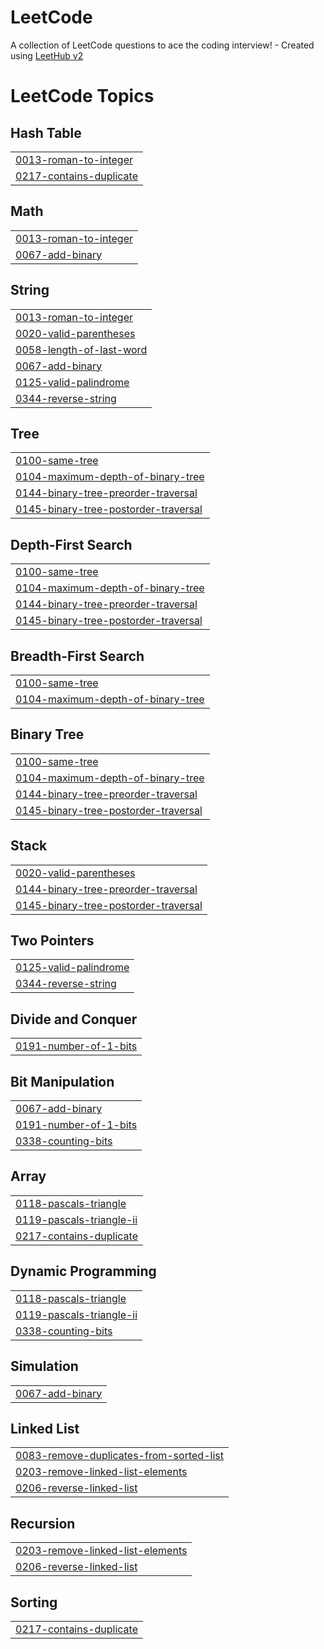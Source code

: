 # LeetCode
A collection of LeetCode questions to ace the coding interview! - Created using [LeetHub v2](https://github.com/arunbhardwaj/LeetHub-2.0)

<!---LeetCode Topics Start-->
# LeetCode Topics
## Hash Table
|  |
| ------- |
| [0013-roman-to-integer](https://github.com/mahendran29/LeetCode/tree/master/0013-roman-to-integer) |
| [0217-contains-duplicate](https://github.com/mahendran29/LeetCode/tree/master/0217-contains-duplicate) |
## Math
|  |
| ------- |
| [0013-roman-to-integer](https://github.com/mahendran29/LeetCode/tree/master/0013-roman-to-integer) |
| [0067-add-binary](https://github.com/mahendran29/LeetCode/tree/master/0067-add-binary) |
## String
|  |
| ------- |
| [0013-roman-to-integer](https://github.com/mahendran29/LeetCode/tree/master/0013-roman-to-integer) |
| [0020-valid-parentheses](https://github.com/mahendran29/LeetCode/tree/master/0020-valid-parentheses) |
| [0058-length-of-last-word](https://github.com/mahendran29/LeetCode/tree/master/0058-length-of-last-word) |
| [0067-add-binary](https://github.com/mahendran29/LeetCode/tree/master/0067-add-binary) |
| [0125-valid-palindrome](https://github.com/mahendran29/LeetCode/tree/master/0125-valid-palindrome) |
| [0344-reverse-string](https://github.com/mahendran29/LeetCode/tree/master/0344-reverse-string) |
## Tree
|  |
| ------- |
| [0100-same-tree](https://github.com/mahendran29/LeetCode/tree/master/0100-same-tree) |
| [0104-maximum-depth-of-binary-tree](https://github.com/mahendran29/LeetCode/tree/master/0104-maximum-depth-of-binary-tree) |
| [0144-binary-tree-preorder-traversal](https://github.com/mahendran29/LeetCode/tree/master/0144-binary-tree-preorder-traversal) |
| [0145-binary-tree-postorder-traversal](https://github.com/mahendran29/LeetCode/tree/master/0145-binary-tree-postorder-traversal) |
## Depth-First Search
|  |
| ------- |
| [0100-same-tree](https://github.com/mahendran29/LeetCode/tree/master/0100-same-tree) |
| [0104-maximum-depth-of-binary-tree](https://github.com/mahendran29/LeetCode/tree/master/0104-maximum-depth-of-binary-tree) |
| [0144-binary-tree-preorder-traversal](https://github.com/mahendran29/LeetCode/tree/master/0144-binary-tree-preorder-traversal) |
| [0145-binary-tree-postorder-traversal](https://github.com/mahendran29/LeetCode/tree/master/0145-binary-tree-postorder-traversal) |
## Breadth-First Search
|  |
| ------- |
| [0100-same-tree](https://github.com/mahendran29/LeetCode/tree/master/0100-same-tree) |
| [0104-maximum-depth-of-binary-tree](https://github.com/mahendran29/LeetCode/tree/master/0104-maximum-depth-of-binary-tree) |
## Binary Tree
|  |
| ------- |
| [0100-same-tree](https://github.com/mahendran29/LeetCode/tree/master/0100-same-tree) |
| [0104-maximum-depth-of-binary-tree](https://github.com/mahendran29/LeetCode/tree/master/0104-maximum-depth-of-binary-tree) |
| [0144-binary-tree-preorder-traversal](https://github.com/mahendran29/LeetCode/tree/master/0144-binary-tree-preorder-traversal) |
| [0145-binary-tree-postorder-traversal](https://github.com/mahendran29/LeetCode/tree/master/0145-binary-tree-postorder-traversal) |
## Stack
|  |
| ------- |
| [0020-valid-parentheses](https://github.com/mahendran29/LeetCode/tree/master/0020-valid-parentheses) |
| [0144-binary-tree-preorder-traversal](https://github.com/mahendran29/LeetCode/tree/master/0144-binary-tree-preorder-traversal) |
| [0145-binary-tree-postorder-traversal](https://github.com/mahendran29/LeetCode/tree/master/0145-binary-tree-postorder-traversal) |
## Two Pointers
|  |
| ------- |
| [0125-valid-palindrome](https://github.com/mahendran29/LeetCode/tree/master/0125-valid-palindrome) |
| [0344-reverse-string](https://github.com/mahendran29/LeetCode/tree/master/0344-reverse-string) |
## Divide and Conquer
|  |
| ------- |
| [0191-number-of-1-bits](https://github.com/mahendran29/LeetCode/tree/master/0191-number-of-1-bits) |
## Bit Manipulation
|  |
| ------- |
| [0067-add-binary](https://github.com/mahendran29/LeetCode/tree/master/0067-add-binary) |
| [0191-number-of-1-bits](https://github.com/mahendran29/LeetCode/tree/master/0191-number-of-1-bits) |
| [0338-counting-bits](https://github.com/mahendran29/LeetCode/tree/master/0338-counting-bits) |
## Array
|  |
| ------- |
| [0118-pascals-triangle](https://github.com/mahendran29/LeetCode/tree/master/0118-pascals-triangle) |
| [0119-pascals-triangle-ii](https://github.com/mahendran29/LeetCode/tree/master/0119-pascals-triangle-ii) |
| [0217-contains-duplicate](https://github.com/mahendran29/LeetCode/tree/master/0217-contains-duplicate) |
## Dynamic Programming
|  |
| ------- |
| [0118-pascals-triangle](https://github.com/mahendran29/LeetCode/tree/master/0118-pascals-triangle) |
| [0119-pascals-triangle-ii](https://github.com/mahendran29/LeetCode/tree/master/0119-pascals-triangle-ii) |
| [0338-counting-bits](https://github.com/mahendran29/LeetCode/tree/master/0338-counting-bits) |
## Simulation
|  |
| ------- |
| [0067-add-binary](https://github.com/mahendran29/LeetCode/tree/master/0067-add-binary) |
## Linked List
|  |
| ------- |
| [0083-remove-duplicates-from-sorted-list](https://github.com/mahendran29/LeetCode/tree/master/0083-remove-duplicates-from-sorted-list) |
| [0203-remove-linked-list-elements](https://github.com/mahendran29/LeetCode/tree/master/0203-remove-linked-list-elements) |
| [0206-reverse-linked-list](https://github.com/mahendran29/LeetCode/tree/master/0206-reverse-linked-list) |
## Recursion
|  |
| ------- |
| [0203-remove-linked-list-elements](https://github.com/mahendran29/LeetCode/tree/master/0203-remove-linked-list-elements) |
| [0206-reverse-linked-list](https://github.com/mahendran29/LeetCode/tree/master/0206-reverse-linked-list) |
## Sorting
|  |
| ------- |
| [0217-contains-duplicate](https://github.com/mahendran29/LeetCode/tree/master/0217-contains-duplicate) |
<!---LeetCode Topics End-->